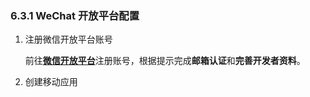 ### 6.3.1 WeChat 开放平台配置
1. 注册微信开放平台账号
   
   前往[**微信开放平台**](https://open.weixin.qq.com/)注册账号，根据提示完成**邮箱认证**和**完善开发者资料**。

2. 创建移动应用

   


